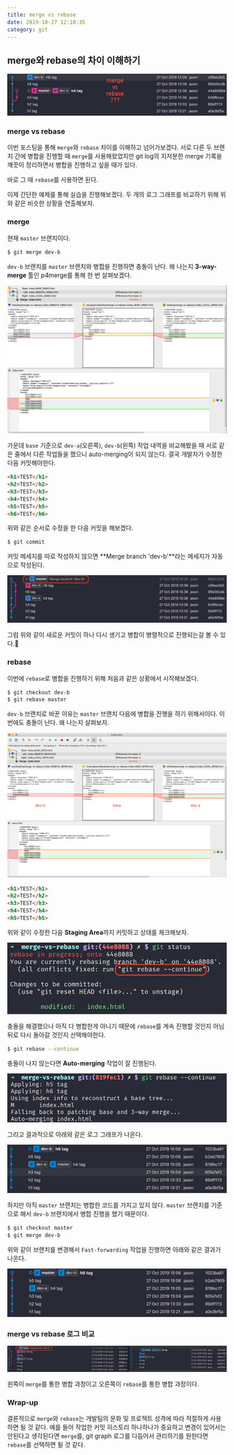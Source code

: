 ```yaml
---
title: merge vs rebase
date: 2019-10-27 12:10:35
category: git
---
```


## merge와 rebase의 차이 이해하기

![](./images/merge-vs-rebase-1.png)

### merge vs rebase

이번 포스팅을 통해 `merge`와 `rebase` 차이를 이해하고 넘어가보겠다.
서로 다른 두 브랜치 간에 병합을 진행할 때 `merge`를 사용해왔었지만 git log의 지저분한 merge 기록을 깨끗이 정리하면서 병합을 진행하고 싶을 때가 있다.

바로 그 때 `rebase`를 사용하면 된다.

이제 간단한 예제를 통해 실습을 진행해보겠다. 두 개의 로그 그래프를 비교하기 위해 위와 같은 비슷한 상황을 연출해보자.

### merge

현재 `master` 브랜치이다.

```bash
$ git merge dev-b
```

`dev-b` 브랜치를 `master` 브랜치와 병합을 진행하면 충돌이 난다. 왜 나는지 **3-way-merge** 툴인 p4merge를 통해 한 번 살펴보겠다.

![](./images/merge-vs-rebase-2.png)

가운데 `base` 기준으로 `dev-a`(오른쪽), `dev-b`(왼쪽) 작업 내역을 비교해봤을 때 서로 같은 줄에서 다른 작업들을 했으니 auto-merging이 되지 않는다. 결국 개발자가 수정한 다음 커밋해야한다.

```html
<h1>TEST</h1>
<h2>TEST</h2>
<h3>TEST</h3>
<h4>TEST</h4>
<h5>TEST</h5>
<h6>TEST</h6>
```

위와 같은 순서로 수정을 한 다음 커밋을 해보겠다.

```bash
$ git commit
```

커밋 메세지를 따로 작성하지 않으면 **Merge branch 'dev-b'**라는 메세지가 자동으로 작성된다.

![](./images/merge-vs-rebase-3.png)

그럼 위와 같이 새로운 커밋이 하나 다시 생기고 병합이 병렬적으로 진행되는걸 볼 수 있다.

### rebase

이번에 `rebase`로 병합을 진행하기 위해 처음과 같은 상황에서 시작해보겠다.

```bash
$ git checkout dev-b
$ git rebase master
```

`dev-b` 브랜치로 바꾼 이유는 `master` 브랜치 다음에 병합을 진행을 하기 위해서이다. 이번에도 충돌이 난다. 왜 나는지 살펴보자.

![](./images/merge-vs-rebase-4.png)

```html
<h1>TEST</h1>
<h2>TEST</h2>
<h3>TEST</h3>
<h4>TEST</h4>
<h5>TEST</h5>
```

위와 같이 수정한 다음 **Staging Area**까지 커밋하고 상태를 체크해보자.

![](./images/merge-vs-rebase-5.png)

충돌을 해결했으나 아직 다 병합한게 아니기 때문에 `rebase`를 계속 진행할 것인지 아님 뒤로 다시 돌아갈 것인지 선택해야한다.

```bash
$ git rebase --continue
```

충돌이 나지 않는다면 **Auto-merging** 작업이 잘 진행된다.

![](./images/merge-vs-rebase-6.png)

그리고 결과적으로 아래와 같은 로그 그래프가 나온다.

![](./images/merge-vs-rebase-7.png)

하지만 아직 `master` 브랜치는 병합한 코드를 가지고 있지 않다. `master` 브랜치를 기준으로 해서 `dev-b` 브랜치에서 병합 진행을 했기 때문이다.

```bash
$ git checkout master
$ git merge dev-b
```

위와 같이 브랜치를 변경해서 `Fast-forwarding` 작업을 진행하면 아래와 같은 결과가 나온다.

![](./images/merge-vs-rebase-8.png)

### merge vs rebase 로그 비교

![](./images/merge-vs-rebase-9.png)

왼쪽이 `merge`를 통한 병합 과정이고 오른쪽이 `rebase`를 통한 병합 과정이다.

### Wrap-up

결론적으로 `merge`와 `rebase`는 개발팀의 문화 및 프로젝트 성격에 따라 적절하게 사용하면 될 것 같다. 예를 들어 작업한 커밋 히스토리 하나하나가 중요하고 변경이 있어서는 안된다고 생각된다면 `merge`를, git graph 로그를 다듬어서 관리하기를 원한다면 `rebase`를 선택하면 될 것 같다.
